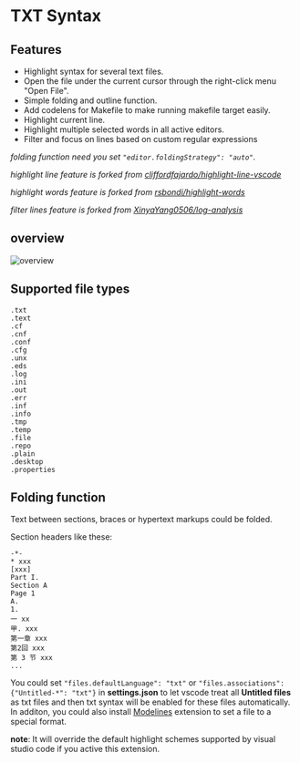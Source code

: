 # TXT Syntax

## Features

- Highlight syntax for several text files.
- Open the file under the current cursor through the right-click menu "Open File".
- Simple folding and outline function.
- Add codelens for Makefile to make running makefile target easily.
- Highlight current line.
- Highlight multiple selected words in all active editors.
- Filter and focus on lines based on custom regular expressions

*folding function need you set `"editor.foldingStrategy": "auto"`.*

*highlight line feature is forked from [cliffordfajardo/highlight-line-vscode](https://github.com/cliffordfajardo/highlight-line-vscode)*

*highlight words feature is forked from [rsbondi/highlight-words](https://github.com/rsbondi/highlight-words)*

*filter lines feature is forked from [XinyaYang0506/log-analysis](https://github.com/XinyaYang0506/log-analysis)*

## overview

![overview](https://ae01.alicdn.com/kf/Ud5876a1faff649ccac7592b696dcaeb4K.jpg)

## Supported file types

```
.txt
.text
.cf
.cnf
.conf
.cfg
.unx
.eds
.log
.ini
.out
.err
.inf
.info
.tmp
.temp
.file
.repo
.plain
.desktop
.properties
```

## Folding function

Text between sections, braces or hypertext markups could be folded.

Section headers like these:

```
-*-
* xxx
[xxx]
Part I.
Section A
Page 1
A. 
1. 
一 xx
甲. xxx
第一章 xxx
第2回 xxx
第 3 节 xxx
...
```

You could set `"files.defaultLanguage": "txt"` or `"files.associations": {"Untitled-*": "txt"}` in **settings.json** to let vscode treat all **Untitled files** as txt files and then txt syntax will be enabled for these files automatically.
In additon, you could also install [Modelines](https://marketplace.visualstudio.com/items?itemName=chrislajoie.vscode-modelines) extension to set a file to a special format.

**note**: It will override the default highlight schemes supported by visual studio code if you active this extension.
